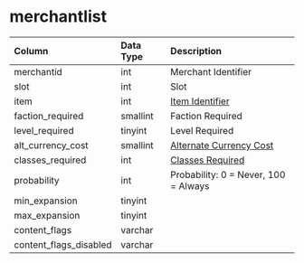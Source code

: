 # merchantlist

| Column | Data Type | Description |
| :--- | :--- | :--- |
| merchantid | int | Merchant Identifier |
| slot | int | Slot |
| item | int | [Item Identifier](../../schema/items/items.md) |
| faction_required | smallint | Faction Required |
| level_required | tinyint | Level Required |
| alt_currency_cost | smallint | [Alternate Currency Cost](../../schema/alternate-currency/alternate_currency.md) |
| classes_required | int | [Classes Required](../../../../categories/player/class-list) |
| probability | int | Probability: 0 = Never, 100 = Always |
| min_expansion | tinyint |  |
| max_expansion | tinyint |  |
| content_flags | varchar |  |
| content_flags_disabled | varchar |  |


